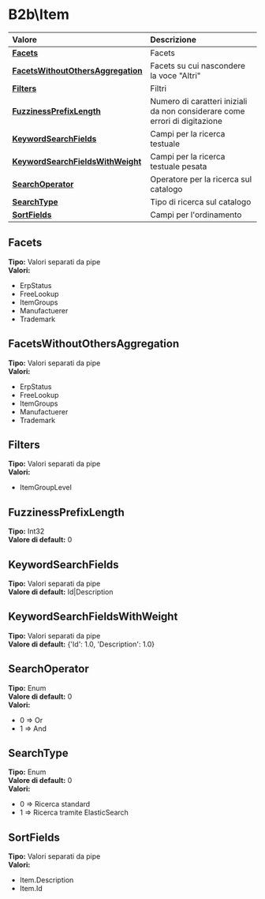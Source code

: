 # B2b\Item

| Valore | Descrizione |
| :--- | :--- |
| [**Facets**](b2bitem.md#facets) | Facets |
| [**FacetsWithoutOthersAggregation**](b2bitem.md#facetswithoutothersaggregation) | Facets su cui nascondere la voce "Altri" |
| [**Filters**](b2bitem.md#filters) | Filtri |
| [**FuzzinessPrefixLength**](b2bitem.md#fuzzinessprefixlength) | Numero di caratteri iniziali da non considerare come errori di digitazione |
| [**KeywordSearchFields**](b2bitem.md#keywordsearchfields) | Campi per la ricerca testuale |
| [**KeywordSearchFieldsWithWeight**](b2bitem.md#keywordsearchfieldswithweight) | Campi per la ricerca testuale pesata |
| [**SearchOperator**](b2bitem.md#searchoperator) | Operatore per la ricerca sul catalogo |
| [**SearchType**](b2bitem.md#searchtype) | Tipo di ricerca sul catalogo |
| [**SortFields**](b2bitem.md#sortfields) | Campi per l'ordinamento |

## Facets

**Tipo:** Valori separati da pipe  
**Valori:**

* ErpStatus
* FreeLookup
* ItemGroups
* Manufactuerer
* Trademark

## FacetsWithoutOthersAggregation

**Tipo:** Valori separati da pipe  
**Valori:**

* ErpStatus
* FreeLookup
* ItemGroups
* Manufactuerer
* Trademark

## Filters

**Tipo:** Valori separati da pipe  
**Valori:**

* ItemGroupLevel

## FuzzinessPrefixLength

**Tipo:** Int32  
**Valore di default:** 0

## KeywordSearchFields

**Tipo:** Valori separati da pipe  
**Valore di default:** Id\|Description

## KeywordSearchFieldsWithWeight

**Tipo:** Valori separati da pipe  
**Valore di default:** {'Id': 1.0, 'Description': 1.0}

## SearchOperator

**Tipo:** Enum  
**Valore di default:** 0  
**Valori:**

* 0 =&gt; Or
* 1 =&gt; And

## SearchType

**Tipo:** Enum  
**Valore di default:** 0  
**Valori:**

* 0 =&gt; Ricerca standard
* 1 =&gt; Ricerca tramite ElasticSearch

## SortFields

**Tipo:** Valori separati da pipe  
**Valori:**

* Item.Description
* Item.Id
